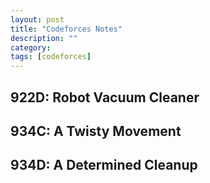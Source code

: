 ```yaml
---
layout: post
title: "Codeforces Notes" 
description: ""
category: 
tags: [codeforces]
---
```

922D: Robot Vacuum Cleaner
----------

934C: A Twisty Movement
--------------

934D: A Determined Cleanup
-----------
